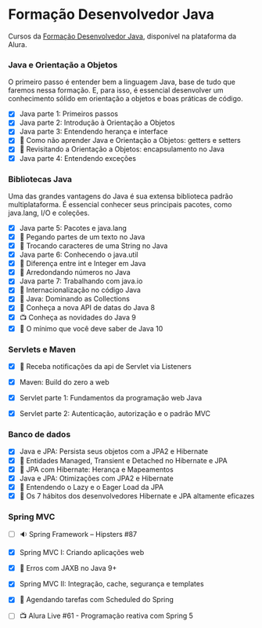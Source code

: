 # Formação Desenvolvedor Java

Cursos da [Formação Desenvolvedor Java](https://cursos.alura.com.br/formacao-java), disponível na plataforma da Alura.

### Java e Orientação a Objetos
O primeiro passo é entender bem a linguagem Java, base de tudo que faremos nessa formação. E, para isso, é essencial desenvolver um conhecimento sólido em orientação a objetos e boas práticas de código.

- [x] Java parte 1: Primeiros passos
- [x] Java parte 2: Introdução à Orientação a Objetos
- [x] Java parte 3: Entendendo herança e interface
- [x] :pencil: Como não aprender Java e Orientação a Objetos: getters e setters
- [x] :pencil: Revisitando a Orientação a Objetos: encapsulamento no Java
- [x] Java parte 4: Entendendo exceções

### Bibliotecas Java
Uma das grandes vantagens do Java é sua extensa biblioteca padrão multiplataforma. É essencial conhecer seus principais pacotes, como java.lang, I/O e coleções.

- [x] Java parte 5: Pacotes e java.lang
- [x] :pencil: Pegando partes de um texto no Java
- [x] :pencil: Trocando caracteres de uma String no Java
- [x] Java parte 6: Conhecendo o java.util
- [x] :pencil: Diferença entre int e Integer em Java
- [x] :pencil: Arredondando números no Java
- [x] Java parte 7: Trabalhando com java.io
- [x] :pencil: Internacionalização no código Java
- [x] :pencil: Java: Dominando as Collections
- [x] :pencil: Conheça a nova API de datas do Java 8
- [x] :tv: Conheça as novidades do Java 9
- [x] :pencil: O mínimo que você deve saber de Java 10

### Servlets e Maven

- [x] :pencil: Receba notificações da api de Servlet via Listeners
- [x] Maven: Build do zero a web
- [x] Servlet parte 1: Fundamentos da programação web Java
- [x] Servlet parte 2: Autenticação, autorização e o padrão MVC


### Banco de dados

- [x] Java e JPA: Persista seus objetos com a JPA2 e Hibernate
- [x] :pencil: Entidades Managed, Transient e Detached no Hibernate e JPA
- [x] :pencil: JPA com Hibernate: Herança e Mapeamentos
- [x] Java e JPA: Otimizações com JPA2 e Hibernate
- [x] :pencil: Entendendo o Lazy e o Eager Load da JPA
- [x] :pencil: Os 7 hábitos dos desenvolvedores Hibernate e JPA altamente eficazes

### Spring MVC

- [ ] :sound: Spring Framework – Hipsters #87
- [x] Spring MVC I: Criando aplicações web
- [x] :pencil: Erros com JAXB no Java 9+
- [x] Spring MVC II: Integração, cache, segurança e templates
- [x] :pencil: Agendando tarefas com Scheduled do Spring
- [ ] :tv: Alura Live #61 - Programação reativa com Spring 5



